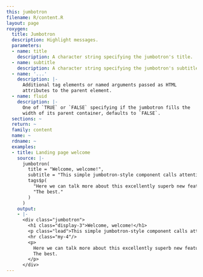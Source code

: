 ```yaml
---
this: jumbotron
filename: R/content.R
layout: page
roxygen:
  title: Jumbotron
  description: Highlight messages.
  parameters:
  - name: title
    description: A character string specifying the jumbotron's title.
  - name: subtitle
    description: A character string specifying the jumbotron's subtitle.
  - name: '...'
    description: |-
      Additional tag elements or named arguments passed as HTML
      attributes to the parent element.
  - name: fluid
    description: |-
      One of `TRUE` or `FALSE` specifying if the jumbotron fills the
      width of its parent container, defaults to `FALSE`.
  sections: ~
  return: ~
  family: content
  name: ~
  rdname: ~
  examples:
  - title: Landing page welcome
    source: |-
      jumbotron(
        title = "Welcome, welcome!",
        subtitle = "This simple jumbotron-style component calls attention to a new feature",
        tags$p(
          "Here we can talk more about this excellently superb new feature.",
          "The best."
        )
      )
    output:
    - |-
      <div class="jumbotron">
        <h1 class="display-3">Welcome, welcome!</h1>
        <p class="lead">This simple jumbotron-style component calls attention to a new feature</p>
        <hr class="my-4"/>
        <p>
          Here we can talk more about this excellently superb new feature.
          The best.
        </p>
      </div>
---
```

